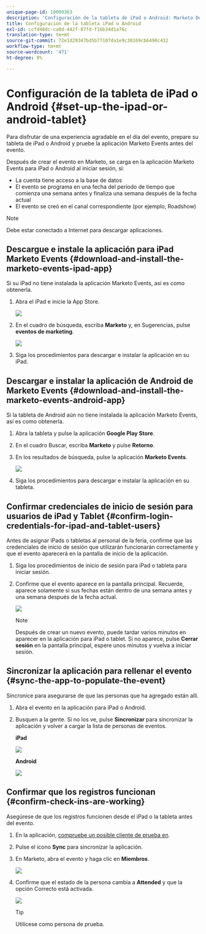 ```yaml
---
unique-page-id: 10099363
description: 'Configuración de la tableta de iPad o Android: Marketo Docs: documentación del producto'
title: Configuración de la tableta iPad o Android
exl-id: ccfd48dc-ca8d-442f-87fd-f16b34d1a76c
translation-type: tm+mt
source-git-commit: 72e1d29347bd5b77107da1e9c30169cb6490c432
workflow-type: tm+mt
source-wordcount: '471'
ht-degree: 0%

---
```


# Configuración de la tableta de iPad o Android {#set-up-the-ipad-or-android-tablet}

Para disfrutar de una experiencia agradable en el día del evento, prepare su tableta de iPad o Android y pruebe la aplicación Marketo Events antes del evento.

Después de crear el evento en Marketo, se carga en la aplicación Marketo Events para iPad o Android al iniciar sesión, si:

* La cuenta tiene acceso a la base de datos
* El evento se programa en una fecha del período de tiempo que comienza una semana antes y finaliza una semana después de la fecha actual
* El evento se creó en el canal correspondiente (por ejemplo, Roadshow)

>[!NOTE]
>
>Debe estar conectado a Internet para descargar aplicaciones.

## Descargue e instale la aplicación para iPad Marketo Events {#download-and-install-the-marketo-events-ipad-app}

Si su iPad no tiene instalada la aplicación Marketo Events, así es como obtenerla.

1. Abra el iPad e inicie la App Store.

   ![](assets/image2016-4-14-15-3a52-3a19.png)

1. En el cuadro de búsqueda, escriba **Marketo** y, en Sugerencias, pulse **eventos de marketing**.

   ![](assets/image2016-4-14-16-3a0-3a3.png)

1. Siga los procedimientos para descargar e instalar la aplicación en su iPad.

## Descargar e instalar la aplicación de Android de Marketo Events {#download-and-install-the-marketo-events-android-app}

Si la tableta de Android aún no tiene instalada la aplicación Marketo Events, así es como obtenerla.

1. Abra la tableta y pulse la aplicación **Google Play Store**.
1. En el cuadro Buscar, escriba **Marketo** y pulse **Retorno**.
1. En los resultados de búsqueda, pulse la aplicación **Marketo Events**.

   ![](assets/image2016-4-15-14-3a42-3a11.png)

1. Siga los procedimientos para descargar e instalar la aplicación en su tableta.

## Confirmar credenciales de inicio de sesión para usuarios de iPad y Tablet {#confirm-login-credentials-for-ipad-and-tablet-users}

Antes de asignar iPads o tabletas al personal de la feria, confirme que las credenciales de inicio de sesión que utilizarán funcionarán correctamente y que el evento aparecerá en la pantalla de inicio de la aplicación.

1. Siga los procedimientos de inicio de sesión para iPad o tableta para iniciar sesión.
1. Confirme que el evento aparece en la pantalla principal. Recuerde, aparece solamente si sus fechas están dentro de una semana antes y una semana después de la fecha actual.

   ![](assets/image2016-4-15-15-3a29-3a0.png)

   >[!NOTE]
   >
   >Después de crear un nuevo evento, puede tardar varios minutos en aparecer en la aplicación para iPad o tablet. Si no aparece, pulse **Cerrar sesión** en la pantalla principal, espere unos minutos y vuelva a iniciar sesión.

## Sincronizar la aplicación para rellenar el evento {#sync-the-app-to-populate-the-event}

Sincronice para asegurarse de que las personas que ha agregado están allí.

1. Abra el evento en la aplicación para iPad o Android.
1. Busquen a la gente. Si no los ve, pulse **Sincronizar** para sincronizar la aplicación y volver a cargar la lista de personas de eventos.

   **iPad**

   ![](assets/image2016-4-12-14-3a25-3a13.png)

   **Android**

   ![](assets/screenshot-2016-04-15-14-14-08-sync-button.png)

## Confirmar que los registros funcionan {#confirm-check-ins-are-working}

Asegúrese de que los registros funcionen desde el iPad o la tableta antes del evento.

1. En la aplicación, [compruebe un posible cliente de prueba en](/help/marketo/product-docs/core-marketo-concepts/mobile-apps/event-check-in/check-people-into-your-event-from-your-tablet.md).
1. Pulse el icono **Sync** para sincronizar la aplicación.
1. En Marketo, abra el evento y haga clic en **Miembros**.

   ![](assets/image2016-4-15-15-3a32-3a42.png)

1. Confirme que el estado de la persona cambia a **Attended** y que la opción Correcto está activada.

   ![](assets/image2016-4-18-14-3a11-3a36.png)

   >[!TIP]
   >
   >Utilícese como persona de prueba.
